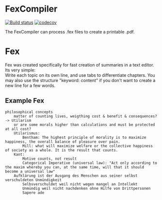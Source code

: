 # FexCompiler

[![Build status](https://ci.appveyor.com/api/projects/status/987fgimtc5rk546d?svg=true)](https://ci.appveyor.com/project/famoser/fexcompiler)
[![codecov](https://codecov.io/gh/famoser/FexCompiler/branch/master/graph/badge.svg)](https://codecov.io/gh/famoser/FexCompiler)

The FexCompiler can process .fex files to create a printable .pdf.

# Fex

Fex was created specifically for fast creation of summaries in a text editor. 
Its very simple:  
Write each topic on its own line, and use tabs to differentiate chapters.
You may also use the structure "keyword: content" if you don't want to create a new line for a few words.

## Example Fex

```
philosophical concepts
	matter of counting lives, weigthing cost & benefit & consequences? -> Utilarism
	or are some morals higher than calculations and must be protected at all cost?
	Utilarismus:
		Bentham: The highest principle of morality is to maximize happiness, the overall balance of pleasure over pain.
		Mill: what will maximize welfare or the collective happiness of society as a whole. It is the result that counts. 
	Kant:
		Motive counts, not result
		Categorical Imperative (universal law): "Act only according to the maxim whereby you can, at the same time, will that it should become a universal law"
	Aufklärung ist der Ausgang des Menschen aus seiner selbst verschuldeten Unmündigkeit
		Selbsverschuldet weil nicht wegen mangel an Intellekt
		Unmündig weil nicht nachdenken ohne Hilfe von Drittpersonen
		Sapere ade
```
